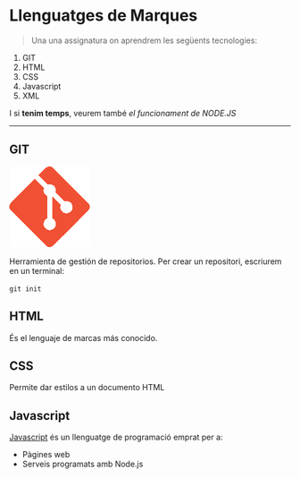 # Llenguatges de Marques
> Una una assignatura on aprendrem les següents tecnologies:

1. GIT
2. HTML
3. CSS
4. Javascript
5. XML

I si **tenim temps**, veurem també _el funcionament de NODE.JS_

---

## GIT

![Alt](Git-Icon-1788C.png)

Herramienta de gestión de repositorios.
Per crear un repositori, escriurem en un terminal:

`git init`

## HTML

És el lenguaje de marcas más conocido.

## CSS

Permite dar estilos a un documento HTML

## Javascript

[Javascript](https://developer.mozilla.org/es/docs/Learn/JavaScript/First_steps/What_is_JavaScript) és un llenguatge de programació emprat per a:
* Pàgines web
* Serveis programats amb Node.js

